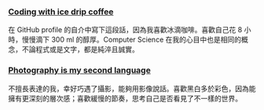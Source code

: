### [Coding with ice drip coffee](https://github.com/ycku)
在 GitHub profile 的自介中寫下這段話，因為我喜歡冰滴咖啡。喜歡自己花 8 小時，慢慢滴下 300 ml 的醇厚。Computer Science 在我的心目中也是相同的概念，不論程式或是文字，都是純淬且誠實。

### [Photography is my second language](https://www.flickr.com/people/pipergu/)
不擅長表達的我，幸好巧遇了攝影，能夠用影像說話。喜歡黑白多於彩色，因為能擁有更深刻的層次感；喜歡緩慢的節奏，思考自己是否看見了不一樣的世界。
